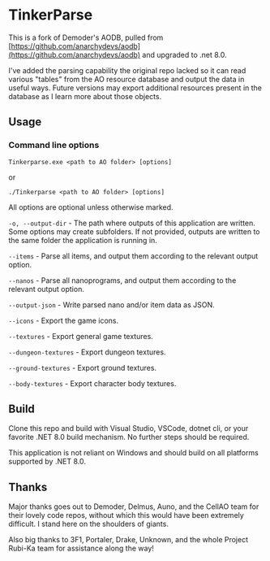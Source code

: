 # TinkerParse

This is a fork of Demoder's AODB, pulled from [https://github.com/anarchydevs/aodb](https://github.com/anarchydevs/aodb) and upgraded to .net 8.0.

I've added the parsing capability the original repo lacked so it can read various "tables" from the AO resource database and output the data in useful ways. Future versions may export additional resources present in the database as I learn more about those objects. 


## Usage

### Command line options

`Tinkerparse.exe <path to AO folder> [options]`

or

`./Tinkerparse <path to AO folder> [options]`

All options are optional unless otherwise marked.

`-o, --output-dir` - The path where outputs of this application are written. Some options may create subfolders. If not provided, outputs are written to the same folder the application is running in.   

`--items` - Parse all items, and output them according to the relevant output option.

`--nanos` - Parse all nanoprograms, and output them according to the relevant output option.

`--output-json` - Write parsed nano and/or item data as JSON.

`--icons` - Export the game icons.

`--textures` - Export general game textures.

`--dungeon-textures` - Export dungeon textures.

`--ground-textures` - Export ground textures.

`--body-textures` - Export character body textures.


## Build

Clone this repo and build with Visual Studio, VSCode, dotnet cli, or your favorite .NET 8.0 build mechanism. No further steps should be required. 

This application is not reliant on Windows and should build on all platforms supported by .NET 8.0. 

## Thanks

Major thanks goes out to Demoder, Delmus, Auno, and the CellAO team for their lovely code repos, without which this would have been extremely difficult. I stand here on the shoulders of giants.

Also big thanks to 3F1, Portaler, Drake, Unknown, and the whole Project Rubi-Ka team for assistance along the way!

